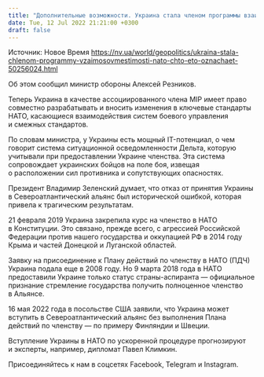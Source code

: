 ```yaml
---
title: "Дополнительные возможности. Украина стала членом программы взаимосовместимости НАТО"
date: Tue, 12 Jul 2022 21:21:00 +0300
draft: false
---
```

Источник: Новое Время https://nv.ua/world/geopolitics/ukraina-stala-chlenom-programmy-vzaimosovmestimosti-nato-chto-eto-oznachaet-50256024.html


 Об этом сообщил министр обороны Алексей Резников.

Теперь Украина в качестве ассоциированного члена МІР имеет право совместно разрабатывать и вносить изменения в ключевые стандарты НАТО, касающиеся взаимодействия систем боевого управления и смежных стандартов.

По словам министра, у Украины есть мощный IT-потенциал, о чем говорит система ситуационной осведомленности Дельта, которую учитывали при предоставлении Украине членства. Эта система сопровождает украинских бойцов на поле боя, извещая о расположении сил противника и сопутствующих опасностях.

Президент Владимир Зеленский думает, что отказ от принятия Украины в Североатлантический альянс был исторической ошибкой, которая привела к трагическим результатам.

21 февраля 2019 Украина закрепила курс на членство в НАТО в Конституции. Это связано, прежде всего, с агрессией Российской Федерации против нашего государства и оккупацией РФ в 2014 году Крыма и частей Донецкой и Луганской областей.

Заявку на присоединение к Плану действий по членству в НАТО (ПДЧ) Украина подала еще в 2008 году. Но 9 марта 2018 года в НАТО предоставили Украине только статус страны-аспиранта — официальное признание стремление государства получить полноценное членство в Альянсе.

16 мая 2022 года в посольстве США заявили, что Украина может вступить в Североатлантический альянс без выполнения Плана действий по членству — по примеру Финляндии и Швеции.

Вступление Украины в НАТО по ускоренной процедуре прогнозируют и эксперты, например, дипломат Павел Климкин.

Присоединяйтесь к нам в соцсетях Facebook, Telegram и Instagram.

